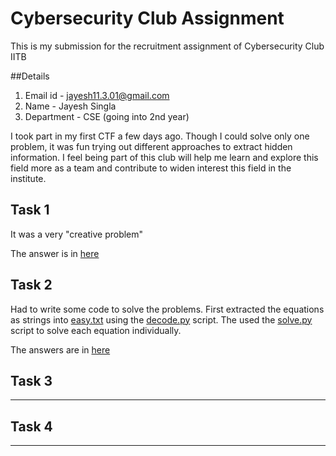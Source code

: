 # Cybersecurity Club Assignment
This is my submission for the recruitment assignment of Cybersecurity Club IITB
 
##Details
1. Email id - jayesh11.3.01@gmail.com
2. Name - Jayesh Singla
3. Department - CSE (going into 2nd year)

I took part in my first CTF a few days ago. Though I could solve only one problem, it was fun trying out different approaches to extract hidden information. I feel being part of this club will help me learn and explore this field more as a team and contribute to widen interest this field in the institute.    

## Task 1
It was a very "creative problem"

The answer is in [here](task1/answer.txt)

## Task 2
Had to write some code to solve the problems. First extracted the equations as strings into [easy.txt](task2/easy.txt) using the [decode.py](task2/decode.py) script. The used the [solve.py](task2/solve.py) script to solve each equation individually.

The answers are in [here](task2/answers.txt) 

## Task 3
---------------

## Task 4
---------------
